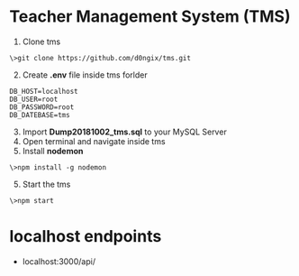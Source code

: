 # Teacher Management System (TMS)
1. Clone tms
```
\>git clone https://github.com/d0ngix/tms.git
```
2. Create **.env** file inside tms forlder
```
DB_HOST=localhost
DB_USER=root
DB_PASSWORD=root
DB_DATEBASE=tms
```
3. Import **Dump20181002_tms.sql** to your MySQL Server
4. Open terminal and navigate inside tms
5. Install **nodemon**
```
\>npm install -g nodemon
```
5. Start the tms 
```
\>npm start
```
# localhost endpoints
- localhost:3000/api/
